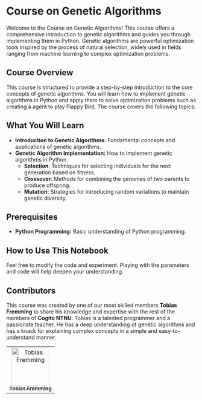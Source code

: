 # Course on Genetic Algorithms
Welcome to the Course on Genetic Algorithms! This course offers a comprehensive introduction to genetic algorithms and guides you through implementing them in Python. Genetic algorithms are powerful optimization tools inspired by the process of natural selection, widely used in fields ranging from machine learning to complex optimization problems.

## Course Overview
This course is structured to provide a step-by-step introduction to the core concepts of genetic algorithms. You will learn how to implement genetic algorithms in Python and apply them to solve optimization problems such as creating a agent to play Flappy Bird. The course covers the following topics:

## What You Will Learn
* **Introduction to Genetic Algorithms:** Fundamental concepts and applications of genetic algorithms.
* **Genetic Algorithm Implementation:** How to implement genetic algorithms in Python.
    * **Selection**: Techniques for selecting individuals for the next generation based on fitness.
    * **Crossover**: Methods for combining the genomes of two parents to produce offspring.
    * **Mutation**: Strategies for introducing random variations to maintain genetic diversity.


## Prerequisites
* **Python Programming:** Basic understanding of Python programming.


## How to Use This Notebook
Feel free to modify the code and experiment. Playing with the parameters and code will help deepen your understanding.


## Contributors
This course was created by one of our most skilled members **Tobias Fremming** to share his knowledge and expertise with the rest of the members of **Cogito NTNU**. Tobias is a talented programmer and a passionate teacher. He has a deep understanding of genetic algorithms and has a knack for explaining complex concepts in a simple and easy-to-understand manner.

<table align="center">
    <tr>
        <td align="center">
            <a href="https://github.com/tobiasfremming">
                <img src="https://github.com/tobiasfremming.png?size=100" width="100px;" alt="Tobias Fremming"/><br />
                <sub><b>Tobias Fremming</b></sub>
            </a>
        </td>
    </tr>
</table>